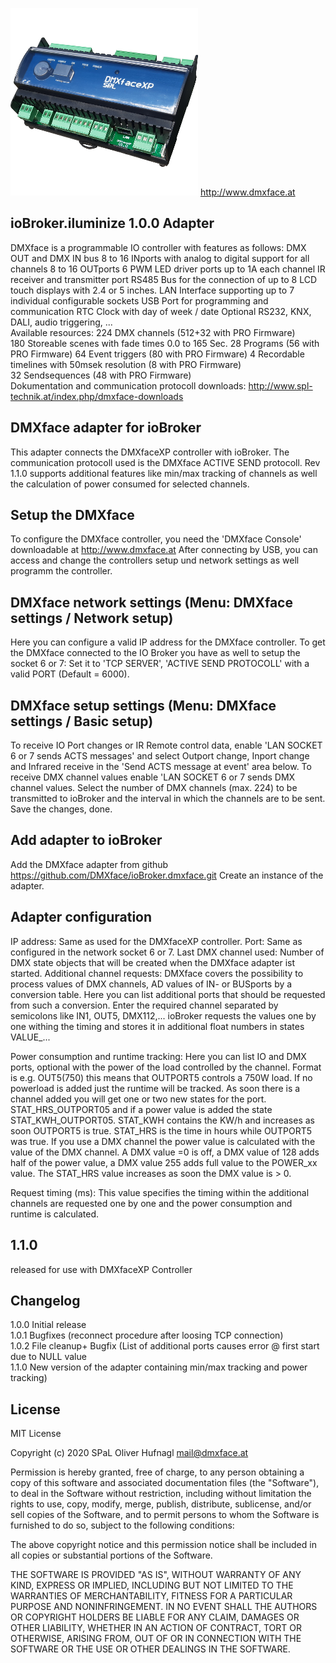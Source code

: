 ![Logo](admin/dmxface.png)
http://www.dmxface.at
## ioBroker.iluminize 1.0.0 Adapter
DMXface is a programmable IO controller with features as follows:
 DMX OUT and DMX IN bus
 8 to 16 INports with analog to digital support for all channels
 8 to 16 OUTports
 6 PWM LED driver ports up to 1A each channel
 IR receiver and transmitter port
 RS485 Bus for the connection of up to 8 LCD touch displays with 2.4 or 5 inches.
 LAN Interface supporting up to 7 individual configurable sockets
 USB Port for programming and communication
 RTC Clock with day of week / date
 Optional RS232, KNX, DALI, audio triggering, ...<br>
 Available resources:
224 DMX channels (512+32 with PRO Firmware)<br>
180 Storeable scenes with fade times 0.0 to 165 Sec. 
28	Programs (56 with PRO Firmware)
64	Event triggers (80 with PRO Firmware)
4	Recordable timelines with 50msek resolution (8 with PRO Firmware)<br>
32	Sendsequences (48 with PRO Firmware)<br>
Dokumentation and communication protocoll downloads: 
http://www.spl-technik.at/index.php/dmxface-downloads
 
## DMXface adapter for ioBroker
This adapter connects the DMXfaceXP controller with ioBroker.
The communication protocoll used is the DMXface ACTIVE SEND protocoll.
Rev 1.1.0 supports additional features like min/max tracking of channels as well 
the calculation of power consumed for selected channels.

## Setup the DMXface
To configure the DMXface controller, you need the 'DMXface Console' downloadable at http://www.dmxface.at
After connecting by USB, you can access and change the controllers setup und network settings as well programm the controller.

## DMXface network settings (Menu: DMXface settings / Network setup)<br>
Here you can configure a valid IP address for the DMXface controller.
To get the DMXface connected to the IO Broker you have as well to setup the socket 6 or 7:
Set it to 'TCP SERVER', 'ACTIVE SEND PROTOCOLL' with a valid PORT (Default = 6000).

## DMXface setup settings (Menu: DMXface settings / Basic setup)<br>
To receive IO Port changes or IR Remote control data, enable 'LAN SOCKET 6 or 7 sends ACTS messages' and select 
Outport change, Inport change and Infrared receive in the 'Send ACTS message at event' area below.
To receive DMX channel values enable 'LAN SOCKET 6 or 7 sends DMX channel values.
Select the number of DMX channels (max. 224) to be transmitted to ioBroker and the interval in which the channels are to be sent.
Save the changes, done.

## Add adapter to ioBroker
Add the DMXface adapter from github  https://github.com/DMXface/ioBroker.dmxface.git
Create an instance of the adapter.

## Adapter configuration
IP address:  Same as used for the DMXfaceXP controller.
Port: Same as configured in the network socket 6 or 7.
Last DMX channel used: Number of DMX state objects that will be created when the DMXface adapter ist started.
Additional channel requests:
DMXface covers the possibility to process values of DMX channels, AD values of IN- or BUSports by a conversion table. 
Here you can list additional ports that should be requested from such a conversion.
Enter the required channel separated by semicolons like IN1, OUT5, DMX112,...
ioBroker requests the values one by one withing the timing and stores it in additional float numbers in states VALUE_...<br>

Power consumption and runtime tracking:
Here you can list IO and DMX ports, optional with the power of the load controlled by the channel.
Format is e.g. OUT5(750) this means that OUTPORT5 controls a 750W load.
If no powerload is added just the runtime will be tracked.
As soon there is a channel added you will get one or two new states for the port.
STAT_HRS_OUTPORT05 and if a power value is added the state STAT_KWH_OUTPORT05. 
STAT_KWH contains the KW/h and increases as soon OUTPORT5 is true.
STAT_HRS is the time in hours while OUTPORT5 was true.
If you use a DMX channel the power value is calculated with the value of the DMX channel.
A DMX value =0 is off, a DMX value of 128 adds half of the power value, a DMX value 255 adds full value to the POWER_xx value.
The STAT_HRS value increases as soon the DMX value is > 0.<br>

Request timing (ms): This value specifies the timing within the additional channels are requested one by one and the
power consumption and runtime is calculated.<br>

## 1.1.0
released for use with DMXfaceXP Controller

##  Changelog
1.0.0  Initial release<br>
1.0.1  Bugfixes (reconnect procedure after loosing TCP connection)<br>
1.0.2  File cleanup+ Bugfix (List of additional ports causes error @ first start due to NULL value<br>
1.1.0  New version of the adapter containing min/max tracking and power tracking)
## License
MIT License<br>

Copyright (c) 2020 SPaL Oliver Hufnagl <mail@dmxface.at><br>

Permission is hereby granted, free of charge, to any person obtaining a copy
of this software and associated documentation files (the "Software"), to deal
in the Software without restriction, including without limitation the rights
to use, copy, modify, merge, publish, distribute, sublicense, and/or sell
copies of the Software, and to permit persons to whom the Software is
furnished to do so, subject to the following conditions:

The above copyright notice and this permission notice shall be included in all
copies or substantial portions of the Software.

THE SOFTWARE IS PROVIDED "AS IS", WITHOUT WARRANTY OF ANY KIND, EXPRESS OR
IMPLIED, INCLUDING BUT NOT LIMITED TO THE WARRANTIES OF MERCHANTABILITY,
FITNESS FOR A PARTICULAR PURPOSE AND NONINFRINGEMENT. IN NO EVENT SHALL THE
AUTHORS OR COPYRIGHT HOLDERS BE LIABLE FOR ANY CLAIM, DAMAGES OR OTHER
LIABILITY, WHETHER IN AN ACTION OF CONTRACT, TORT OR OTHERWISE, ARISING FROM,
OUT OF OR IN CONNECTION WITH THE SOFTWARE OR THE USE OR OTHER DEALINGS IN THE
SOFTWARE.